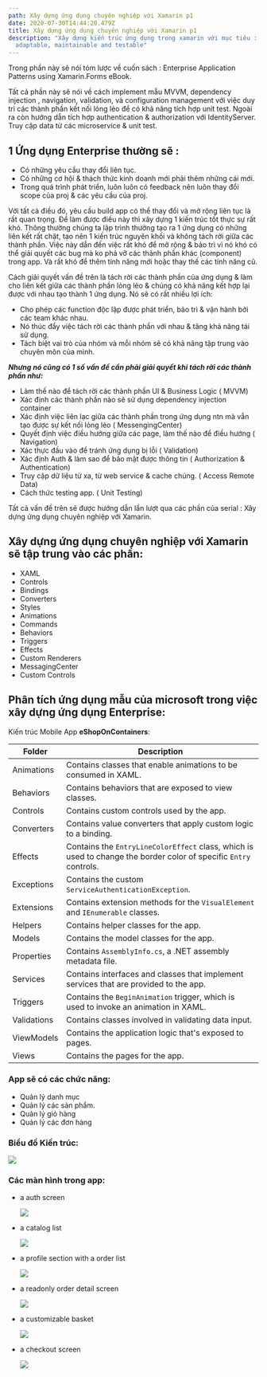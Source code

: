 ```yaml
---
path: Xây dựng ứng dụng chuyên nghiệp với Xamarin p1
date: 2020-07-30T14:44:20.479Z
title: Xây dựng ứng dụng chuyên nghiệp với Xamarin p1
description: "Xây dựng kiến trúc ứng dụng trong xamarin với mục tiêu :
  adaptable, maintainable and testable"
---
```

Trong phần này sẽ nói tóm lược về cuốn sách : Enterprise Application Patterns using Xamarin.Forms eBook.

Tất cả phần này sẽ nói về cách implement mẫu MVVM, dependency injection , navigation, validation, và configuration management với việc duy trì các thành phần kết nối lỏng lẻo để có khả năng tích hợp unit test. Ngoài ra còn hướng dẫn tích hợp authentication & authorization với IdentityServer. Truy cập data từ các microservice & unit test.

## 1 Ứng dụng Enterprise thường sẽ :

* Có những yêu cầu thay đổi liên tục.
* Có những cơ hội & thách thức kinh doanh mới phải thêm những cái mới.
* Trong quá trình phát triển, luôn luôn có feedback nên luôn thay đổi scope của proj & các yêu cầu của proj.

Với tất cả điều đó, yêu cầu build app có thể thay đổi và mở rộng liên tục là rất quan trọng. Để làm được điều này thì xây dựng 1 kiến trúc tốt thực sự rất khó. Thông thường chúng ta lập trình thường tạo ra 1 ứng dụng có những liên kết rất chặt, tạo nên 1 kiến trúc nguyên khối và không tách rời giữa các thành phần.  Việc này dẫn đến việc rất khó để mở rộng & bảo trì vì nó khó có thể giải quyết các bug mà ko phá vỡ các thành phần khác (component) trong app. Và rất khó để thêm tính năng mới hoặc thay thế các tính năng cũ.

Cách giải quyết vấn đề trên là tách rời các thành phần của ứng dụng & làm cho liên kết giữa các thành phần lỏng lẻo & chúng có khả năng kết hợp lại được với nhau tạo thành 1 ứng dụng. Nó sẽ có rất nhiều lợi ích: 

* Cho phép các function độc lập được phát triển, bảo trì & vận hành bởi các team khác nhau.
* Nó thúc đẩy việc tách rời các thành phần với nhau & tăng khả năng tái sử dụng.
* Tách biệt vai trò của nhóm và mỗi nhóm sẽ có khả năng tập trung vào chuyên môn của mình. 

***Nhưng nó cũng có 1 số vấn đề cần phải giải quyết khi tách rời các thành phần như:***

* Làm thế nào để tách rời các thành phần UI & Business Logic ( MVVM)
* Xác định các thành phần nào sẽ sử dụng dependency injection container
* Xác định việc liên lạc giữa các thành phần trong ứng dụng ntn mà vẫn tạo được sự kết nối lỏng lẻo ( MessengingCenter)
* Quyết định việc điều hướng giữa các page, làm thế nào để điều hướng ( Navigation)
* Xác thực đầu vào để tránh ứng dụng  bị lỗi ( Validation)
* Xác định Auth & làm sao để bảo mật được thông tin ( Authorization & Authentication)
* Truy cập dữ liệu từ xa, từ web service & cache chúng. ( Access Remote Data)
* Cách thức testing app. ( Unit Testing)

Tất cả vấn đề trên sẽ được hướng dẫn lần lượt qua các phần của serial : Xây dựng ứng dụng chuyên nghiệp với Xamarin.

## Xây dựng ứng dụng chuyên nghiệp với Xamarin sẽ tập trung vào các phần:

* XAML
* Controls
* Bindings
* Converters
* Styles
* Animations
* Commands
* Behaviors
* Triggers
* Effects
* Custom Renderers
* MessagingCenter
* Custom Controls

## Phân tích ứng dụng mẫu của microsoft trong việc xây dựng ứng dụng Enterprise:

Kiến trúc Mobile App **eShopOnContainers**:

| Folder      | Description                                                                                                       |
| ----------- | ----------------------------------------------------------------------------------------------------------------- |
| Animations  | Contains classes that enable animations to be consumed in XAML.                                                   |
| Behaviors   | Contains behaviors that are exposed to view classes.                                                              |
| Controls    | Contains custom controls used by the app.                                                                         |
| Converters  | Contains value converters that apply custom logic to a binding.                                                   |
| Effects     | Contains the `EntryLineColorEffect` class, which is used to change the border color of specific `Entry` controls. |
| Exceptions  | Contains the custom `ServiceAuthenticationException`.                                                             |
| Extensions  | Contains extension methods for the `VisualElement` and `IEnumerable` classes.                                     |
| Helpers     | Contains helper classes for the app.                                                                              |
| Models      | Contains the model classes for the app.                                                                           |
| Properties  | Contains `AssemblyInfo.cs`, a .NET assembly metadata file.                                                        |
| Services    | Contains interfaces and classes that implement services that are provided to the app.                             |
| Triggers    | Contains the `BeginAnimation` trigger, which is used to invoke an animation in XAML.                              |
| Validations | Contains classes involved in validating data input.                                                               |
| ViewModels  | Contains the application logic that's exposed to pages.                                                           |
| Views       | Contains the pages for the app.                                                                                   |

### App sẽ có các chức năng:

* Quản lý danh mục
* Quản lý các sản phẩm.
* Quản lý giỏ hàng
* Quản lý các đơn hàng

### Biểu đồ Kiến trúc:

![](../assets/eshoponcontainers_architecture_diagram.png)

### Các màn hình trong app:

* a auth screen

  ![](../assets/auth.png)
* a catalog list

  ![](../assets/catalog.png)
* a profile section with a order list

  ![](../assets/profile.png)
* a readonly order detail screen

  ![](../assets/orderdetail.png)
* a customizable basket

  ![](../assets/filter.png)
* a checkout screen

  ![](../assets/shoppingcart.png)